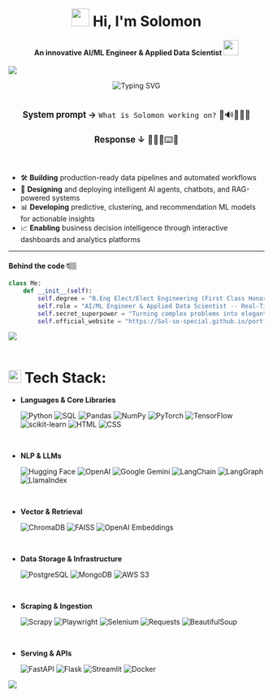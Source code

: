### <h1 align="center"><img src="https://media.giphy.com/media/hvRJCLFzcasrR4ia7z/giphy.gif" width="35"><b> Hi, I'm Solomon </b></h1>
<h4 align="center">An innovative <b>AI/ML Engineer</b> & <b>Applied Data Scientist</b> <img src="https://media.giphy.com/media/WUlplcMpOCEmTGBtBW/giphy.gif" width="30"></h4>
 <img src="https://user-images.githubusercontent.com/73097560/115834477-dbab4500-a447-11eb-908a-139a6edaec5c.gif"><br>
  </p>
<p align="center">
  <a>
    <img 
      src="https://readme-typing-svg.herokuapp.com?font=Fira+Code&weight=600&size=28&pause=1000&color=DD0031&center=true&vCenter=true&width=600&lines=Welcome+to+my+Github+profile!" 
      alt="Typing SVG" 
    />
  </a>
</p>

<p align="center" style="font-size:120%;">
<br>
<b>System prompt →</b> <code>What is Solomon working on?</code> 🤖🔊👨🏾‍💻
<br>
<br>
<b>Response ↓</b> 👨🏾‍💻⌨️📃
</p>

<br>

<ul>

<li>🛠 <b>Building</b> production-ready data pipelines and automated workflows</li>
<li>💬 <b>Designing</b> and deploying intelligent AI agents, chatbots, and RAG-powered systems</li>
<li>📊 <b>Developing</b> predictive, clustering, and recommendation ML models for actionable insights</li>
<li>📈 <b>Enabling</b> business decision intelligence through interactive dashboards and analytics platforms</li>
</ul>

___

#### Behind the code 👇🏼
```python
class Me:
    def __init__(self):
        self.degree = "B.Eng Elect/Elect Engineering (First Class Honors)"
        self.role = "AI/ML Engineer & Applied Data Scientist -- Real-Time NLP, RAG, Applied ML, AI Agents, Intelligent Decision Analytics"
        self.secret_superpower = "Turning complex problems into elegant code"
        self.official_website = "https://Sol-so-special.github.io/portfolio/" 
```


 <img src="https://user-images.githubusercontent.com/73097560/115834477-dbab4500-a447-11eb-908a-139a6edaec5c.gif"><br><br>
#		   <img src="https://media2.giphy.com/media/QssGEmpkyEOhBCb7e1/giphy.gif?cid=ecf05e47a0n3gi1bfqntqmob8g9aid1oyj2wr3ds3mg700bl&rid=giphy.gif" width ="25"><b> </b> Tech Stack:
<p align="center">

- **Languages & Core Libraries**
  
  ![Python](https://img.shields.io/badge/Python-%2314354C.svg?style=for-the-badge&logo=python&logoColor=white)
  ![SQL](https://img.shields.io/badge/SQL-%23336791.svg?style=for-the-badge&logo=postgresql&logoColor=white)
  ![Pandas](https://img.shields.io/badge/Pandas-%23150458.svg?style=for-the-badge&logo=pandas&logoColor=white)
  ![NumPy](https://img.shields.io/badge/NumPy-%23013243.svg?style=for-the-badge&logo=numpy&logoColor=white)
  ![PyTorch](https://img.shields.io/badge/PyTorch-%23EE4C2C.svg?style=for-the-badge&logo=pytorch&logoColor=white)
  ![TensorFlow](https://img.shields.io/badge/TensorFlow-%23FF6F00.svg?style=for-the-badge&logo=tensorflow&logoColor=white)
  ![scikit-learn](https://img.shields.io/badge/scikit--learn-%2347A248.svg?style=for-the-badge&logo=scikit-learn&logoColor=white)
  ![HTML](https://img.shields.io/badge/HTML-%23E34F26.svg?style=for-the-badge&logo=html5&logoColor=white)
  ![CSS](https://img.shields.io/badge/CSS%20-%231572B6.svg?style=for-the-badge&logo=css3&logoColor=white)
  
    <br>
- **NLP & LLMs**
  
  ![Hugging Face](https://img.shields.io/badge/%20Hugging%20Face-FFD21E?style=for-the-badge&logo=huggingface&logoColor=black)
  ![OpenAI](https://img.shields.io/badge/OpenAI-%23000000.svg?style=for-the-badge&logo=openai&logoColor=white)
  ![Google Gemini](https://img.shields.io/badge/Google%20Gemini-%234285F4.svg?style=for-the-badge&logo=google&logoColor=white)
  ![LangChain](https://img.shields.io/badge/LangChain-%2300A1E0.svg?style=for-the-badge&logo=langchain&logoColor=white)
  ![LangGraph](https://img.shields.io/badge/LangGraph-%2300D4AA.svg?style=for-the-badge&logoColor=white)
  ![LlamaIndex](https://img.shields.io/badge/LlamaIndex-%23FF6B6B.svg?style=for-the-badge&logoColor=white)
  
    <br>
- **Vector & Retrieval**
  
  ![ChromaDB](https://img.shields.io/badge/ChromaDB-%23FF6B35.svg?style=for-the-badge&logoColor=white)
  ![FAISS](https://img.shields.io/badge/FAISS-%23007ACC.svg?style=for-the-badge&logo=meta&logoColor=white)
  ![OpenAI Embeddings](https://img.shields.io/badge/OpenAI%20Embeddings-%23000000.svg?style=for-the-badge&logo=openai&logoColor=white)
  
    <br>
- **Data Storage & Infrastructure**
  
  ![PostgreSQL](https://img.shields.io/badge/PostgreSQL-%23336791.svg?style=for-the-badge&logo=postgresql&logoColor=white)
  ![MongoDB](https://img.shields.io/badge/MongoDB-%2347A248.svg?style=for-the-badge&logo=mongodb&logoColor=white)
  ![AWS S3](https://img.shields.io/badge/AWS%20S3-%23FF9900.svg?style=for-the-badge&logo=amazon-s3&logoColor=white)
  
    <br>
- **Scraping & Ingestion**
  
  ![Scrapy](https://img.shields.io/badge/Scrapy-%2360A839.svg?style=for-the-badge&logo=scrapy&logoColor=white)
  ![Playwright](https://img.shields.io/badge/Playwright-%23FF6C37.svg?style=for-the-badge&logo=playwright&logoColor=white)
  ![Selenium](https://img.shields.io/badge/Selenium-%2343B02A.svg?style=for-the-badge&logo=selenium&logoColor=white)
  ![Requests](https://img.shields.io/badge/Requests-%23FF6F61.svg?style=for-the-badge&logo=python&logoColor=white)
  ![BeautifulSoup](https://img.shields.io/badge/BeautifulSoup-%23F05032.svg?style=for-the-badge&logo=python&logoColor=white)
  
    <br>
- **Serving & APIs**
  
  ![FastAPI](https://img.shields.io/badge/FastAPI-%2300D4AA.svg?style=for-the-badge&logo=fastapi&logoColor=white)
  ![Flask](https://img.shields.io/badge/Flask-%23000000.svg?style=for-the-badge&logo=flask&logoColor=white)
  ![Streamlit](https://img.shields.io/badge/Streamlit-%23FF4B4B.svg?style=for-the-badge&logo=streamlit&logoColor=white)
  ![Docker](https://img.shields.io/badge/Docker-%232496ED.svg?style=for-the-badge&logo=docker&logoColor=white)

 <img src="https://user-images.githubusercontent.com/73097560/115834477-dbab4500-a447-11eb-908a-139a6edaec5c.gif"><br><br>
